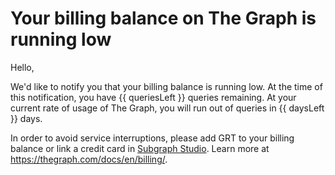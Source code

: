 # Your billing balance on The Graph is running low

Hello,

We'd like to notify you that your billing balance is running low. At the time of this notification, you have {{ queriesLeft }} queries remaining. At your current rate of usage of The Graph, you will run out of queries in {{ daysLeft }} days.

In order to avoid service interruptions, please add GRT to your billing balance or link a credit card in <a href="https://thegraph.com/studio/billing/?show=Deposit">Subgraph Studio</a>. Learn more at https://thegraph.com/docs/en/billing/.

<subscriptions-footer />
